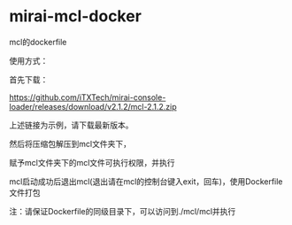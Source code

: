 # mirai-mcl-docker
mcl的dockerfile



使用方式：

首先下载：

https://github.com/iTXTech/mirai-console-loader/releases/download/v2.1.2/mcl-2.1.2.zip

上述链接为示例，请下载最新版本。



然后将压缩包解压到mcl文件夹下，

赋予mcl文件夹下的mcl文件可执行权限，并执行

mcl启动成功后退出mcl(退出请在mcl的控制台键入exit，回车)，使用Dockerfile文件打包



注：请保证Dockerfile的同级目录下，可以访问到./mcl/mcl并执行
